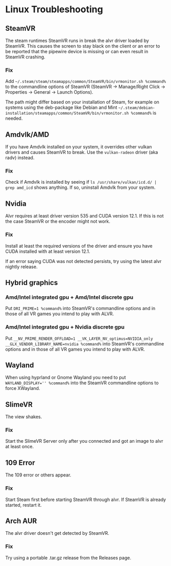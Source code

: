 # Linux Troubleshooting

## SteamVR
The steam runtimes SteamVR runs in break the alvr driver loaded by SteamVR.
This causes the screen to stay black on the client or an error to be reported that the pipewire device is missing or can even result in SteamVR crashing.

### Fix
Add `~/.steam/steam/steamapps/common/SteamVR/bin/vrmonitor.sh %command%` to the commandline options of SteamVR (SteamVR -> Manage/Right Click -> Properties -> General -> Launch Options).

The path might differ based on your installation of Steam, for example on systems using the deb-package like Debian and Mint `~/.steam/debian-installation/steamapps/common/SteamVR/bin/vrmonitor.sh %command%` is needed.

## Amdvlk/AMD
If you have Amdvlk installed on your system, it overrides other vulkan drivers and causes SteamVR to break. Use the `vulkan-radeon` driver (aka radv) instead.

### Fix
Check if Amdvlk is installed by seeing if `ls /usr/share/vulkan/icd.d/ | grep amd_icd` shows anything. If so, uninstall Amdvlk from your system.

## Nvidia
Alvr requires at least driver version 535 and CUDA version 12.1. If this is not the case SteamVR or the encoder might not work.

### Fix
Install at least the required versions of the driver and ensure you have CUDA installed with at least version 12.1.

If an error saying CUDA was not detected persists, try using the latest alvr nightly release.

## Hybrid graphics
### Amd/Intel integrated gpu + Amd/Intel discrete gpu
Put `DRI_PRIME=1 %command%` into SteamVR's commandline options and in those of all VR games you intend to play with ALVR.

### Amd/Intel integrated gpu + Nvidia discrete gpu
Put `__NV_PRIME_RENDER_OFFLOAD=1 __VK_LAYER_NV_optimus=NVIDIA_only __GLX_VENDOR_LIBRARY_NAME=nvidia %command%` into SteamVR's commandline options and in those of all VR games you intend to play with ALVR.

## Wayland
When using hyprland or Gnome Wayland you need to put `WAYLAND_DISPLAY='' %command%` into the SteamVR commandline options to force XWayland.

## SlimeVR
The view shakes.

### Fix
Start the SlimeVR Server only after you connected and got an image to alvr at least once.

## 109 Error
The 109 error or others appear.

### Fix
Start Steam first before starting SteamVR through alvr. If SteamVR is already started, restart it.

## Arch AUR
The alvr driver doesn't get detected by SteamVR.

### Fix
Try using a portable .tar.gz release from the Releases page.
